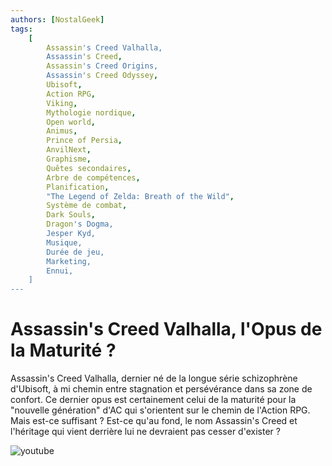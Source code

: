 ```yaml
---
authors: [NostalGeek]
tags:
    [
        Assassin's Creed Valhalla,
        Assassin's Creed,
        Assassin's Creed Origins,
        Assassin's Creed Odyssey,
        Ubisoft,
        Action RPG,
        Viking,
        Mythologie nordique,
        Open world,
        Animus,
        Prince of Persia,
        AnvilNext,
        Graphisme,
        Quêtes secondaires,
        Arbre de compétences,
        Planification,
        "The Legend of Zelda: Breath of the Wild",
        Système de combat,
        Dark Souls,
        Dragon's Dogma,
        Jesper Kyd,
        Musique,
        Durée de jeu,
        Marketing,
        Ennui,
    ]
---
```


# Assassin's Creed Valhalla, l'Opus de la Maturité ?

Assassin's Creed Valhalla, dernier né de la longue série schizophrène d'Ubisoft, à mi chemin entre stagnation et persévérance dans sa zone de confort. Ce dernier opus est certainement celui de la maturité pour la "nouvelle génération" d'AC qui s'orientent sur le chemin de l'Action RPG. Mais est-ce suffisant ? Est-ce qu'au fond, le nom Assassin's Creed et l'héritage qui vient derrière lui ne devraient pas cesser d'exister ?

![youtube](https://www.youtube.com/watch?v=qWbBggQ6NmY)
